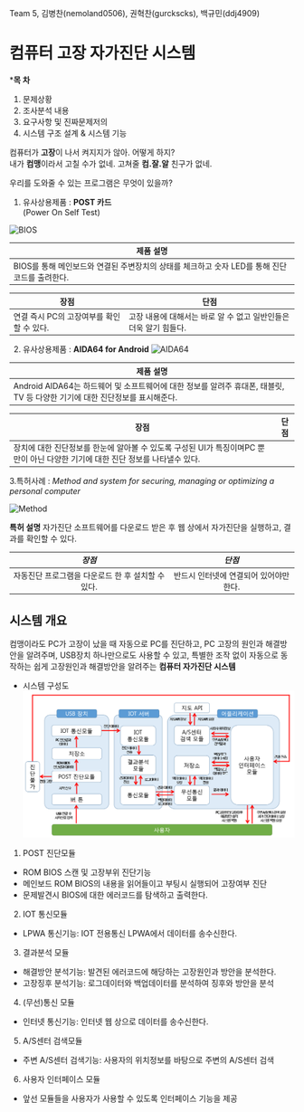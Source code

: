 Team 5, 김병찬(nemoland0506), 권혁찬(gurckscks), 백규민(ddj4909)
# 컴퓨터 고장 자가진단 시스템

***목 차**
1. 문제상황
2. 조사분석 내용
3. 요구사항 및 진짜문제저의
4. 시스템 구조 설계 & 시스템 기능

컴퓨터가 **고장**이 나서 켜지지가 않아. 어떻게 하지?  
내가 **컴맹**이라서 고칠 수가 없네. 고쳐줄 **컴.잘.알** 친구가 없네.

우리를 도와줄 수 있는 프로그램은 무엇이 있을까?

1. 유사상용제품 : **POST 카드**  
               (Power On Self Test)

![BIOS](http://image.dhgate.com/albu_500345709_00/temp2.0x0.jpg)

|제품 설명|
|---------|
|BIOS를 통해 메인보드와 연결된 주변장치의 상태를 체크하고 숫자 LED를 통해 진단 코드를 출려한다.|

|장점|단점|
|----|----|
|연결 즉시 PC의 고장여부를 확인 할 수 있다.|고장 내용에 대해서는 바로 알 수 없고 일반인들은 더욱 알기 힘들다.|

2. 유사상용제품 : **AIDA64 for Android**
![AIDA64](https://encrypted-tbn0.gstatic.com/images?q=tbn:ANd9GcTyjNL_nW7eI__q6jumquzC0cyJ7UtwCKLEkY73BQF1HDXOj3gR)

|제품 설명|
|---------|
|Android AIDA64는 하드웨어 및 소프트웨어에 대한 정보를 알려주 휴대폰, 태블릿, TV 등 다양한 기기에 대한 진단정보를 표시해준다.|

|장점|단점|
|----|----|
|장치에 대한 진단정보를 한눈에 알아볼 수 있도록 구성된 UI가 특징이며PC 뿐만이 아닌 다양한 기기에 대한 진단 정보를 나타낼수 있다.|    |

3.특허사례 : *Method and system for securing, managing or optimizing a personal computer*

![Method](https://patentimages.storage.googleapis.com/US6266774B1/US06266774-20010724-D00000.png)

**특허 설명**
자가진단 소프트웨어를 다운로드 받은 후 웹 상에서 자가진단을 실행하고, 결과를 확인할 수 있다.

|*장점*|*단점*|
|:---:|:---:|
|자동진단 프로그램을 다운로드 한 후 설치할 수 있다.|반드시 인터넷에 연결되어 있어야만한다.|

## 시스템 개요

컴맹이라도  PC가 고장이 났을 때 자동으로 PC를 진단하고, PC 고장의 원인과 해결방안을 알려주며,
USB장치 하나만으로도 사용할 수 있고, 특별한 조작 없이 자동으로 동작하는
쉽게 고장원인과 해결방안을 알려주는 **컴퓨터 자가진단 시스템**

 - 시스템 구성도
![구성도](./구성도.png)

 1. POST 진단모듈
  - ROM BIOS 스캔 및 고장부위 진단기능
  - 메인보드 ROM BIOS의 내용을 읽어들이고 부팅시 실행되어 고장여부 진단
  - 문제발견시 BIOS에 대한 에러코드를 탐색하고 출력한다.

 2. IOT 통신모듈
  - LPWA 통신기능: IOT 전용통신 LPWA에서 데이터를 송수신한다.
 
 3. 결과분석 모듈
  - 해결방안 분석기능: 발견된 에러코드에 해당하는 고장원인과 방안을 분석한다.
  - 고장징후 분석기능: 로그데이터와 백업데이터를 분석하여 징후와 방안을 분석

 4. (무선)통신 모듈
  - 인터넷 통신기능: 인터넷 웹 상으로 데이터를 송수신한다.

 5. A/S센터 검색모듈
  - 주변 A/S센터 검색기능: 사용자의 위치정보를 바탕으로 주변의 A/S센터 검색

 6. 사용자 인터페이스 모듈
  - 앞선 모듈들을 사용자가 사용할 수 있도록 인터페이스 기능을 제공
